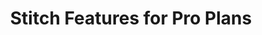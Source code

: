---
# -------------------------- #
#      Page & Formatting     #
# -------------------------- #

title: Stitch Features for Pro Plans
permalink: /account-security/stitch-pro-features
redirect_from: /account-security/stitch-enterprise-features
keywords: enterprise stitch enterprise mission-critical ent pro pro plus
summary: "Guides for the features included in Pro and Pro Plus plans."

layout: general
toc: true
weight: 1

key: "enterprise-features"

type: "enterprise"


# -------------------------- #
#  Stitch Plan Requirements  #
# -------------------------- #

minimum-plan: "pro"

minimum-plan-cta:
  title: "Stitch {{ site.data.stitch.subscription-plans.pro.name }} features"
  copy: "The features listed in this guide are available during the free trial or for customers on a {{ site.data.stitch.subscription-plans.pro.name }} or {{ site.data.stitch.subscription-plans.pro-plus.name }} plan."


# -------------------------- #
#        Introduction        #
# -------------------------- #

intro: |
  {% include misc/data-files.html %}

  For mission-critical applications, Stitch offers {{ site.data.stitch.subscription-plans.pro.name }} and {{ site.data.stitch.subscription-plans.pro-plus.name }} plans. These plans can include the features listed below, along with custom integrations and row volumes, priority support, and more.


# -------------------------- #
#           Content          #
# -------------------------- #

feature-table: |
  {% assign plan-features = site.data.stitch.subscription-plans.[section.plan].features %}

  <table class="attribute-list">

  {% for feature in plan-features %}
  <tr>
  <td class="table-subheading" colspan="2">
  <strong>{{ feature.category | upcase }}</strong>
  </td>
  </tr>

  {% for guide in feature.guides %}
  <tr>
  <td class="attribute-name">
  {% if guide.key %}
  {% assign doc = site.documents | find:"key",guide.key %}
  <a href="{{ doc.url | prepend: site.baseurl }}">
  <strong>
  {% if guide.title %}{{ guide.title }}{% else %}{{ doc.title }}{% endif %}
  </strong>
  </a>
  {% else %}
  <strong>{{ guide.title }}</strong>
  {% endif %}
  </td>

  <td>
  {% if guide.summary %}
  {{ guide.summary | flatify | markdownify }}
  {% else %}
  {{ doc.summary | flatify | markdownify }}
  {% endif %}
  {% if guide.free-trial-available == false %}
  <strong>Note</strong>: This feature isn't available during the free trial.
  {% endif %}
  </td>
  </tr>
  {% endfor %}
  {% endfor %}
  </table>

sections:
  - title: "Pro plan features"
    anchor: "pro-plan-feature-list"
    plan: "pro"
    content: |
      {% assign stitch-pro = site.data.stitch.subscription-plans.pro %}

      The features listed below are available during the free trial or to accounts on a {{ stitch-pro.name }} plan. Unless noted, all features are available during the free trial.

      **Note**: After the free trial ends, access to these features will be revoked.

      {{ page.feature-table | flatify }}

  - title: "Pro Plus plan features"
    anchor: "pro-plus-plan-feature-list"
    plan: "pro-plus"
    content: |
      {% assign stitch-pro-plus = site.data.stitch.subscription-plans.pro-plus %}

      In addition to the [{{ stitch-pro.name }} plan features](#pro-plan-feature-list), accounts on a {{ stitch-pro-plus.name }} plan will also have access to the features listed below.

      {{ page.feature-table | flatify }}

  - title: "Compare all plans"
    anchor: "compare-all-plans"
    content: |
      To compare all of Stitch's plans, refer to our [pricing page]({{ site.pricing }}){:target="new"}.
---